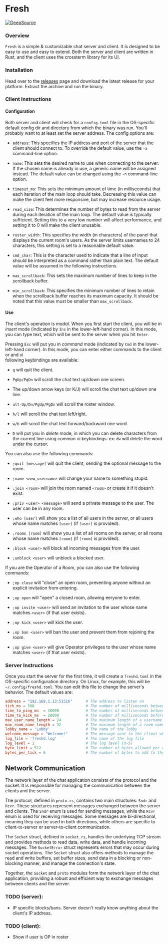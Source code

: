 # Fresh

[![DeepSource](https://app.deepsource.com/gh/lnxcz/fresh.svg/?label=active+issues&show_trend=true&token=CMLlIbDLbu5SNKhIR0MXQspB)](https://app.deepsource.com/gh/lnxcz/fresh/?ref=repository-badge)

### Overview

`Fresh` is a simple & customizable chat server and client. It is designed to be
easy to use and easy to extend. Both the server and client are written in Rust,
and the client uses the crossterm library for its UI.

### Installation

Head over to the [releases](https://github.com/lnxcz/frsh/releases) page and
download the latest release for your platform. Extract the archive and run the
binary.

### Client instructions

#### Configuration

Both server and client will check for a `config.toml` file in the OS-specific
default config dir and directory from which the binary was run. You'll probably
want to at least set the server address. The config options are:

- `address`: This specifies the IP address and port of the server that the
  client should connect to. To override the default value, use the `-a`
  command-line option.

- `name`: This sets the desired name to use when connecting to the server. If
  the chosen name is already in use, a generic name will be assigned instead.
  The default value can be changed using the `-n` command-line option.

- `timeout_ms`: This sets the minimum amount of time (in milliseconds) that each
  iteration of the main loop should take. Decreasing this value can make the
  client feel more responsive, but may increase resource usage.

- `read_size`: This determines the number of bytes to read from the server
  during each iteration of the main loop. The default value is typically
  sufficient. Setting this to a very low number will affect performance, and
  setting it to 0 will make the client unusable.

- `roster_width`: This specifies the width (in characters) of the panel that
  displays the current room's users. As the server limits usernames to 24
  characters, this setting is set to a reasonable default value.

- `cmd_char`: This is the character used to indicate that a line of input should
  be interpreted as a command rather than plain text. The default value will be
  assumed in the following instructions.

- `max_scrollback`: This sets the maximum number of lines to keep in the
  scrollback buffer.

- `min_scrollback`: This specifies the minimum number of lines to retain when
  the scrollback buffer reaches its maximum capacity. It should be noted that
  this value must be smaller than `max_scrollback`.

#### Use

The client's operation is _modal_. When you first start the client, you will be
in _insert_ mode (indicated by `Ins` in the lower-left-hand corner). In this
mode, you can type text, which will be sent to the server when you hit `Enter`.

Pressing `Esc` will put you in _command_ mode (indicated by `Cmd` in the
lower-left-hand corner). In this mode, you can enter either commands to the
client or and vi\
following keybindings are available:

- `q` will quit the client.

- `PgUp/PgDn` will scroll the chat text up/down one screen.

- The up/down arrow keys (or K/J) will scroll the chat text up/down one line.

- `alt-Up/Dn/PgUp/PgDn` will scroll the roster window.

- `h/l` will scroll the chat text left/right.

- `w/b` will scroll the chat text forward/backward one word.

- `D` will put you in _delete_ mode, in which you can delete characters from the
  current line using common vi keybindings. ex: `dw` will delete the word under
  the cursor.

You can also use the following commands:

- `;quit [message]` will quit the client, sending the optional message to the
  room.

- `;name <new_username>` will change your name to something stupid.

- `;join <room>` will join the room named `<room>` or create it if it doesn't
  exist.

- `;priv <user> <message>` will send a private message to the user. The user can
  be in any room.

- `;who [user]` will show you a list of all users in the server, or all users
  whose name matches `[user]` (if `[user]` is provided).

- `;rooms [room]` will show you a list of all rooms on the server, or all rooms
  whose name matches `[room]` (if `[room]` is provided).

- `;block <user>` will block all incoming messages from the user.

- `;unblock <user>` will unblock a blocked user.

If you are the Operator of a Room, you can also use the following commands:

- `;op close` will "close" an open room, preventing anyone without an explicit
  invitation from entering.

- `;op open` will "open" a closed room, allowing eeryone to enter.

- `;op invite <user>` will send an invitation to the user whose name matches
  `<user>` (if that user exists).

- `;op kick <user>` will kick the user.

- `;op ban <user>` will ban the user and prevent them from rejoining the room.

- `;op give <user>` will give Operator privileges to the user whose name matches
  `<user>` (if that user exists).

### Server Instructions

Once you start the server for the first time, it will create a `freshd.toml` in
the OS-specific configuration directory. On Linux, for example, this will be
`~/.config/freshd.toml`. You can edit this file to change the server's behavior.
The default values are:

```toml
address = "192.168.1.13:51516"      # The address to listen on
tick_ms = 500                       # The number of milliseconds between ticks
time_to_ping_ms  = 10000            # The number of milliseconds between pings
time_to_kick_ms  = 20000            # The number of milliseconds before kicking a client for not responding to a ping
max_user_name_length = 24           # The maximum length of a username
max_room_name_length = 32           # The maximum length of a room name
lobby_name = 'Lobby'                # The name of the lobby
welcome_message = "Welcome!"        # The message sent to the client when they connect
log_file = 'freshd.log'             # The name of the log file
log_level = 1                       # The log level (0-5)
byte_limit = 512                    # The number of bytes allowed per quota
bytes_per_tick = 6                  # The number of bytes to add to the quota per tick
```

## Network Communication

The network layer of the chat application consists of the protocol and the
socket. It is responsible for managing the communication between the clients and
the server.

The protocol, defined in `proto.rs`, contains two main structures: `Sndr` and
`Rcvr`. These structures represent messages exchanged between the server and
clients. The `Sndr` enum is used for sending messages, while the `Rcvr` enum is
used for receiving messages. Some messages are bi-directional, meaning they can
be used in both directions, while others are specific to client-to-server or
server-to-client communication.

The `Socket` struct, defined in `socket.rs`, handles the underlying TCP stream
and provides methods to read data, write data, and handle incoming messages. The
`SocketError` struct represents errors that may occur during socket operations.
The `Socket` struct also offers methods to manage the read and write buffers,
set buffer sizes, send data in a blocking or non-blocking manner, and manage the
connection's state.

Together, the `Socket` and `proto` modules form the network layer of the chat
application, providing a robust and efficient way to exchange messages between
clients and the server.

### TODO (server):

- IP specific blocks/bans. Server doesn't really know anything about the
  client's IP address.

### TODO (client):

- Show if user is OP in roster
